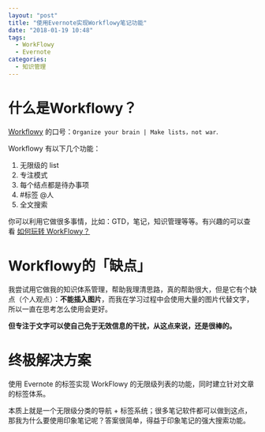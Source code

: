 ```yaml
---
layout: "post"
title: "使用Evernote实现Workflowy笔记功能"
date: "2018-01-19 10:48"
tags:
  - WorkFlowy
  - Evernote
categories:
  - 知识管理
---
```

# 什么是Workflowy？

[Workflowy](https://workflowy.com/invite/20f892b1.emlx) 的口号：`Organize your brain | Make lists，not war`.

<!-- more -->

Workflowy 有以下几个功能：
1. 无限级的 list
2. 专注模式
3. 每个结点都是待办事项
4. #标签 @人
5. 全文搜索

你可以利用它做很多事情，比如：GTD，笔记，知识管理等等。有兴趣的可以查看 [如何玩转 WorkFlowy？](https://www.zhihu.com/question/20491194/answer/23717810)

# Workflowy的「缺点」

我尝试用它做我的知识体系管理，帮助我理清思路，真的帮助很大，但是它有个缺点（个人观点）：**不能插入图片**，而我在学习过程中会使用大量的图片代替文字，所以一直在思考怎么使用会更好。

**但专注于文字可以使自己免于无效信息的干扰，从这点来说，还是很棒的。**

# 终极解决方案

使用 Evernote 的标签实现 WorkFlowy 的无限级列表的功能，同时建立针对文章的标签体系。

本质上就是一个无限级分类的导航 + 标签系统；很多笔记软件都可以做到这点，那我为什么要使用印象笔记呢？答案很简单，得益于印象笔记的强大搜索功能。
